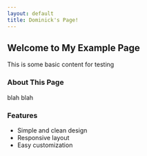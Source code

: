 ```yaml
---
layout: default
title: Dominick's Page!
---
```


## Welcome to My Example Page

This is some basic content for testing

### About This Page

blah blah 

### Features

- Simple and clean design
- Responsive layout
- Easy customization
